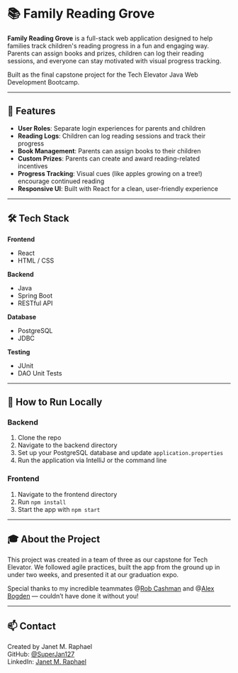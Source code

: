 # 📚 Family Reading Grove

**Family Reading Grove** is a full-stack web application designed to help families track children's reading progress in a fun and engaging way. Parents can assign books and prizes, children can log their reading sessions, and everyone can stay motivated with visual progress tracking.

Built as the final capstone project for the Tech Elevator Java Web Development Bootcamp.

---

## 🌿 Features

- **User Roles**: Separate login experiences for parents and children
- **Reading Logs**: Children can log reading sessions and track their progress
- **Book Management**: Parents can assign books to their children
- **Custom Prizes**: Parents can create and award reading-related incentives
- **Progress Tracking**: Visual cues (like apples growing on a tree!) encourage continued reading
- **Responsive UI**: Built with React for a clean, user-friendly experience

---

## 🛠️ Tech Stack

**Frontend**  
- React  
- HTML / CSS  

**Backend**  
- Java  
- Spring Boot  
- RESTful API  

**Database**  
- PostgreSQL  
- JDBC  

**Testing**  
- JUnit  
- DAO Unit Tests  

---

## 🚀 How to Run Locally

### Backend
1. Clone the repo  
2. Navigate to the backend directory  
3. Set up your PostgreSQL database and update `application.properties`  
4. Run the application via IntelliJ or the command line  

### Frontend
1. Navigate to the frontend directory  
2. Run `npm install`  
3. Start the app with `npm start`  

---

## 🎓 About the Project

This project was created in a team of three as our capstone for Tech Elevator. We followed agile practices, built the app from the ground up in under two weeks, and presented it at our graduation expo.

Special thanks to my incredible teammates @[Rob Cashman](https://www.linkedin.com/in/robert-cashman/) and @[Alex Bogden](https://www.linkedin.com/in/alex-bogden/) — couldn’t have done it without you!


---

## 📫 Contact

Created by Janet M. Raphael  
GitHub: [@SuperJan127](https://github.com/SuperJan127)  
LinkedIn: [Janet M. Raphael](https://www.linkedin.com/in/janetmraphael)

